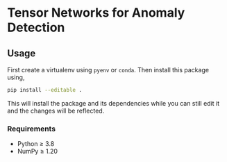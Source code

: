 # Tensor Networks for Anomaly Detection

## Usage

First create a virtualenv using `pyenv` or `conda`. Then install this package using,
```bash
pip install --editable .
```

This will install the package and its dependencies while you can still edit it and the changes will be reflected.

### Requirements

- Python ≥ 3.8
- NumPy ≥ 1.20